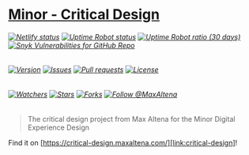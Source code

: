 # [Minor - Critical Design][link:critical-design]

###### [![Netlify status][img:netlify-status]][link:netlify-status] [![Uptime Robot status][img:uptimerobot-status]][link:uptimerobot-status] [![Uptime Robot ratio (30 days)][img:uptimerobot-ratio]][link:uptimerobot-status] [![Snyk Vulnerabilities for GitHub Repo][img:snyk]][link:snyk]

###### [![Version][img:github-version]][link:github-version] [![Issues][img:github-issues]][link:github-issues] [![Pull requests][img:github-prs]][link:github-prs] [![License][img:github-license]][link:github-license]

###### [![Watchers][img:watchers]][link:watchers] [![Stars][img:stars]][link:stars] [![Forks][img:forks]][link:forks] [![Follow @MaxAltena][img:follow-me]][link:follow-me]

> The critical design project from Max Altena for the Minor Digital Experience Design

Find it on [https://critical-design.maxaltena.com/][link:critical-design]!

[img:netlify-status]: https://img.shields.io/netlify/402581fd-8e75-4ea9-b342-e5f95c3e5e7d
[link:netlify-status]: https://app.netlify.com/sites/critical-design-maxaltena-com/deploys
[img:uptimerobot-status]: https://img.shields.io/uptimerobot/status/m786883370-816e420a60e5a1a8e1c5bad4
[img:uptimerobot-ratio]: https://img.shields.io/uptimerobot/ratio/m786883370-816e420a60e5a1a8e1c5bad4
[link:uptimerobot-status]: https://status-school.maxaltena.com/786883370
[img:snyk]: https://img.shields.io/snyk/vulnerabilities/github/MaxAltena/minor-critical-design
[link:snyk]: https://app.snyk.io/org/maxaltena/project/7cc723d9-4561-406a-bb26-a03ef8bc2a77
[img:github-version]: https://img.shields.io/github/package-json/v/MaxAltena/minor-critical-design
[link:github-version]: https://github.com/MaxAltena/minor-critical-design
[img:github-issues]: https://img.shields.io/github/issues/MaxAltena/minor-critical-design
[link:github-issues]: https://github.com/MaxAltena/minor-critical-design/issues
[img:github-prs]: https://img.shields.io/github/issues-pr/MaxAltena/minor-critical-design
[link:github-prs]: https://github.com/MaxAltena/minor-critical-design/pulls
[img:github-license]: https://img.shields.io/github/license/MaxAltena/minor-critical-design
[link:github-license]: https://github.com/MaxAltena/minor-critical-design/blob/production/LICENSE
[img:watchers]: https://img.shields.io/github/watchers/MaxAltena/minor-critical-design?style=social
[link:watchers]: https://github.com/MaxAltena/minor-critical-design/watchers
[img:stars]: https://img.shields.io/github/stars/MaxAltena/minor-critical-design?style=social
[link:stars]: https://github.com/MaxAltena/minor-critical-design/stargazers
[img:forks]: https://img.shields.io/github/forks/MaxAltena/minor-critical-design?style=social
[link:forks]: https://github.com/MaxAltena/minor-critical-design/forks
[img:follow-me]: https://img.shields.io/github/followers/maxaltena?style=social&label=Follow%20%40MaxAltena
[link:follow-me]: https://github.com/MaxAltena
[link:critical-design]: https://critical-design.maxaltena.com/
